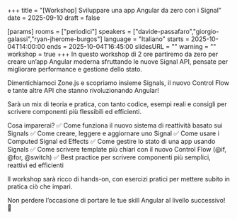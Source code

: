 +++
title = "[Workshop] Sviluppare una app Angular da zero con i Signal"
date = 2025-09-10
draft = false

[params]
rooms = ["periodici"]
speakers = ["davide-passafaro","giorgio-galassi","ryan-jherome-burgos"]
language = "Italiano"
starts = 2025-10-04T14:00:00
ends = 2025-10-04T16:45:00
slidesURL = ""
warning = ""
workshop = true
+++
In questo workshop di 2 ore partiremo da zero per creare un’app Angular moderna sfruttando le nuove Signal API, pensate per migliorare performance e gestione dello stato.

Dimentichiamoci Zone.js e scopriamo insieme Signals, il nuovo Control Flow e tante altre API che stanno rivoluzionando Angular!

Sarà un mix di teoria e pratica, con tanto codice, esempi reali e consigli per scrivere componenti più flessibili ed efficienti.

Cosa imparerai?
✅ Come funziona il nuovo sistema di reattività basato sui Signals
✅ Come creare, leggere e aggiornare uno Signal
✅ Come usare i Computed Signal ed Effects
✅ Come gestire lo stato di una app usando Signals
✅ Come scrivere template più chiari con il nuovo Control Flow (@if, @for, @switch)
✅ Best practice per scrivere componenti più semplici, reattivi ed efficienti

Il workshop sarà ricco di hands-on, con esercizi pratici per mettere subito in pratica ciò che impari.

Non perdere l’occasione di portare le tue skill Angular al livello successivo! 🎯
